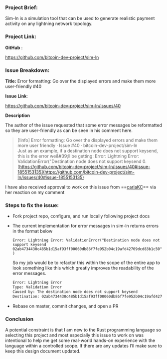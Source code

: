 ### Project Brief:

Sim-ln is a simulation tool that can be used to generate realistic payment activity on any lightning network topology.

### Project Link:

**GitHub** :

https://github.com/bitcoin-dev-project/sim-ln

  

### Issue Breakdown:

**Title:** Error formatting: Go over the displayed errors and make them more user-friendly \#40

  

**Issue Link**:

https://github.com/bitcoin-dev-project/sim-ln/issues/40

  

**Description**

The author of the issue requested that some error messages be reformatted so they are user-friendly as can be seen in his comment here.

> [!info] Error formatting: Go over the displayed errors and make them more user friendly · Issue \#40 · bitcoin-dev-project/sim-ln  
> Just as an example, if a destination node does not support keysend, this is the error we&\#39;ll be getting: Error: Lightning Error: ValidationError(&quot;Destination node does not support keysend 0.  
> [https://github.com/bitcoin-dev-project/sim-ln/issues/40#issue-1855153135](https://github.com/bitcoin-dev-project/sim-ln/issues/40#issue-1855153135)  

I have also received approval to work on this issue from ==[carlaKC](https://github.com/carlaKC)== via her reaction on my comment

### Steps to fix the issue:

- Fork project repo, configure, and run locally following project docs
- The current implementation for error messages in sim-ln returns errors in the format below
    
    `Error: Lightning Error: ValidationError("Destination node does not support keysend 02ab4734430c485b1d15af93ff00060db86f7fe952b04c19afd42709dcd83b1c50")`
    
    So my job would be to refactor this within the scope of the entire app to look something like this which greatly improves the readability of the error messages.
    
    ```Bash
    Error: Lightning Error
    Type: Validation Error
    Caused by: The destination node does not support keysend
    Destination: 02ab4734430c485b1d15af93ff00060db86f7fe952b04c19afd42709dcd83b1c50
    ```
    
- Rebase on master, commit changes, and open a PR

### Conclusion

A potential constraint is that I am new to the Rust programming language so selecting this project and most especially this issue to work on was intentional to help me get some real-world hands-on experience with the language within a controlled scope. If there are any updates I’ll make sure to keep this design document updated.